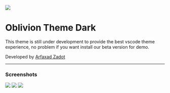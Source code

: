 ![](https://i.ibb.co/6WnRtDH/theme-Oblivion-Logo.png)

# **Oblivion Theme Dark**

This theme is still under development to provide the best vscode theme experience, no problem if you want install our beta version for demo.

Developed by [Arfaxad Zadot](http://facebook.com/arfaxad.zadot "Arfaxad Zadot")

------------

### Screenshots


![](https://i.ibb.co/dfMtn04/Captura-de-Pantalla-2022-04-27-a-la-s-14-51-12.png)
![](https://i.ibb.co/gMcSQdS/Captura-de-Pantalla-2022-04-27-a-la-s-14-52-03.png)
![](https://i.ibb.co/0JKy22Z/Captura-de-Pantalla-2022-06-27-a-la-s-13-21-27.png)


